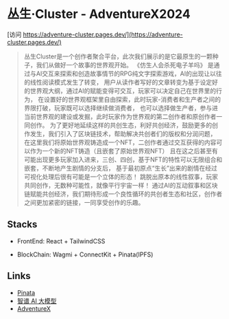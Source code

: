 # 丛生·Cluster - AdventureX2024

[访问 https://adventure-cluster.pages.dev/](https://adventure-cluster.pages.dev/)

> 丛生Cluster是一个创作者聚合平台，此次我们展示的是它最原生的一颗种子，我们从做好一个故事的世界观开始。
《仿生人会杀死电子羊吗》
是通过与AI交互来探索和创造故事情节的RPG纯文字探索游戏，AI的出现让以往的线性阅读模式发生了转变，
用户从读作者写好的文章转变为基于设定好的世界观大纲，通过AI的赋能变得可交互，玩家可以决定自己在世界里的行为，
在设置好的世界观框架里自由探索，此时玩家-消费者和生产者之间的界限打破，玩家既可以选择继续做消费者，
也可以选择做生产者，参与进当前世界观的建设或发掘，此时玩家作为世界观的第二创作者和原创作者一同创作。
为了更好地延续这样的共创生态，利好共创经济，鼓励更多的创作发生，我们引入了区块链技术，帮助解决共创者们的版权和分润问题，
在这里我们将原始世界观铸造成一个NFT，二创作者通过交互获得的内容可以作为一个新的NFT铸造（且嵌套了原始世界观NFT）
且在这之后甚至有可能出现更多玩家加入进来，三创、四创，基于NFT的特性可以无限组合和嵌套，不断地产生剧情的分支后，
基于最初原点“生长”出来的剧情在经过可视化处理后很有可能是一个立体的形态！
跳脱出原本的线性叙事，玩家共同创作，无数种可能性，就像平行宇宙一样！
通过AI的互动叙事和区块链赋能共创经济，我们期待形成一个良性循环的共创者生态和社区，创作者之间更加紧密的链接，一同享受创作的乐趣。

## Stacks

- FrontEnd: React + TailwindCSS

- BlockChain: Wagmi + ConnectKit + Pinata(IPFS)

## Links

- [Pinata](https://www.pinata.cloud/)
- [智谱 AI 大模型](https://open.bigmodel.cn/)
- [AdventureX](https://adventure-x.org/)
